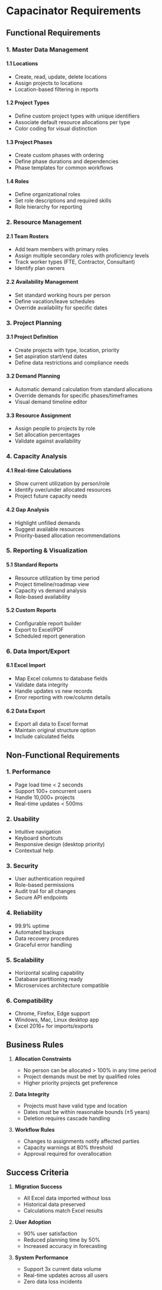 # Capacinator Requirements

## Functional Requirements

### 1. Master Data Management

#### 1.1 Locations
- Create, read, update, delete locations
- Assign projects to locations
- Location-based filtering in reports

#### 1.2 Project Types
- Define custom project types with unique identifiers
- Associate default resource allocations per type
- Color coding for visual distinction

#### 1.3 Project Phases
- Create custom phases with ordering
- Define phase durations and dependencies
- Phase templates for common workflows

#### 1.4 Roles
- Define organizational roles
- Set role descriptions and required skills
- Role hierarchy for reporting

### 2. Resource Management

#### 2.1 Team Rosters
- Add team members with primary roles
- Assign multiple secondary roles with proficiency levels
- Track worker types (FTE, Contractor, Consultant)
- Identify plan owners

#### 2.2 Availability Management
- Set standard working hours per person
- Define vacation/leave schedules
- Override availability for specific dates

### 3. Project Planning

#### 3.1 Project Definition
- Create projects with type, location, priority
- Set aspiration start/end dates
- Define data restrictions and compliance needs

#### 3.2 Demand Planning
- Automatic demand calculation from standard allocations
- Override demands for specific phases/timeframes
- Visual demand timeline editor

#### 3.3 Resource Assignment
- Assign people to projects by role
- Set allocation percentages
- Validate against availability

### 4. Capacity Analysis

#### 4.1 Real-time Calculations
- Show current utilization by person/role
- Identify over/under allocated resources
- Project future capacity needs

#### 4.2 Gap Analysis
- Highlight unfilled demands
- Suggest available resources
- Priority-based allocation recommendations

### 5. Reporting & Visualization

#### 5.1 Standard Reports
- Resource utilization by time period
- Project timeline/roadmap view
- Capacity vs demand analysis
- Role-based availability

#### 5.2 Custom Reports
- Configurable report builder
- Export to Excel/PDF
- Scheduled report generation

### 6. Data Import/Export

#### 6.1 Excel Import
- Map Excel columns to database fields
- Validate data integrity
- Handle updates vs new records
- Error reporting with row/column details

#### 6.2 Data Export
- Export all data to Excel format
- Maintain original structure option
- Include calculated fields

## Non-Functional Requirements

### 1. Performance
- Page load time < 2 seconds
- Support 100+ concurrent users
- Handle 10,000+ projects
- Real-time updates < 500ms

### 2. Usability
- Intuitive navigation
- Keyboard shortcuts
- Responsive design (desktop priority)
- Contextual help

### 3. Security
- User authentication required
- Role-based permissions
- Audit trail for all changes
- Secure API endpoints

### 4. Reliability
- 99.9% uptime
- Automated backups
- Data recovery procedures
- Graceful error handling

### 5. Scalability
- Horizontal scaling capability
- Database partitioning ready
- Microservices architecture compatible

### 6. Compatibility
- Chrome, Firefox, Edge support
- Windows, Mac, Linux desktop app
- Excel 2016+ for imports/exports

## Business Rules

1. **Allocation Constraints**
   - No person can be allocated > 100% in any time period
   - Project demands must be met by qualified roles
   - Higher priority projects get preference

2. **Data Integrity**
   - Projects must have valid type and location
   - Dates must be within reasonable bounds (±5 years)
   - Deletion requires cascade handling

3. **Workflow Rules**
   - Changes to assignments notify affected parties
   - Capacity warnings at 80% threshold
   - Approval required for overallocation

## Success Criteria

1. **Migration Success**
   - All Excel data imported without loss
   - Historical data preserved
   - Calculations match Excel results

2. **User Adoption**
   - 90% user satisfaction
   - Reduced planning time by 50%
   - Increased accuracy in forecasting

3. **System Performance**
   - Support 3x current data volume
   - Real-time updates across all users
   - Zero data loss incidents